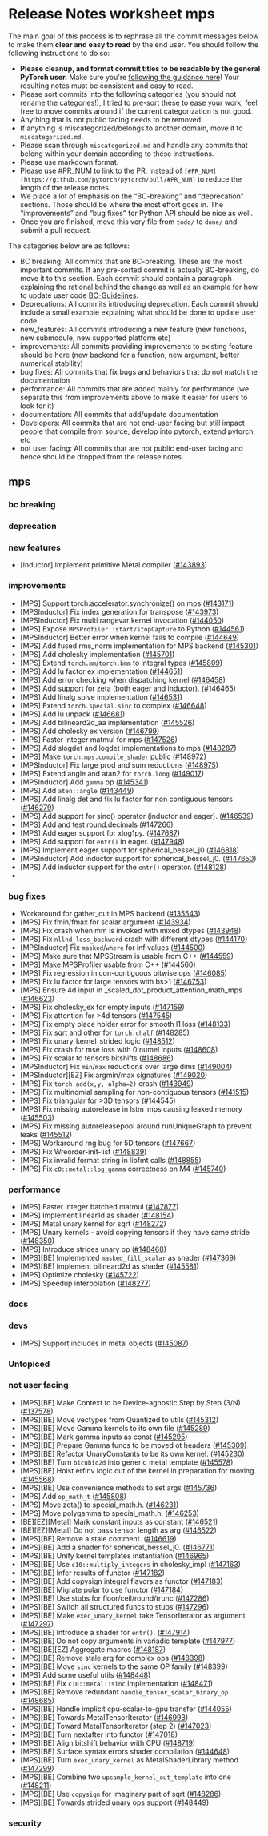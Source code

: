 # Release Notes worksheet mps

The main goal of this process is to rephrase all the commit messages below to make them **clear and easy to read** by the end user. You should follow the following instructions to do so:

* **Please cleanup, and format commit titles to be readable by the general PyTorch user.** Make sure you're [following the guidance here](https://docs.google.com/document/d/14OmgGBr1w6gl1VO47GGGdwrIaUNr92DFhQbY_NEk8mQ/edit)\! Your resulting notes must be consistent and easy to read.  
* Please sort commits into the following categories (you should not rename the categories\!), I tried to pre-sort these to ease your work, feel free to move commits around if the current categorization is not good.  
* Anything that is not public facing needs to be removed.  
* If anything is miscategorized/belongs to another domain, move it to `miscategorized.md`.  
* Please scan through `miscategorized.md` and handle any commits that belong within your domain according to these instructions.  
* Please use markdown format.  
* Please use \#PR\_NUM to link to the PR, instead of `[#PR_NUM](https://github.com/pytorch/pytorch/pull/#PR_NUM)` to reduce the length of the release notes.  
* We place a lot of emphasis on the “BC-breaking” and “deprecation” sections. Those should be where the most effort goes in. The “improvements” and “bug fixes” for Python API should be nice as well.  
* Once you are finished, move this very file from `todo/` to `done/` and submit a pull request.

The categories below are as follows:

* BC breaking: All commits that are BC-breaking. These are the most important commits. If any pre-sorted commit is actually BC-breaking, do move it to this section. Each commit should contain a paragraph explaining the rational behind the change as well as an example for how to update user code [BC-Guidelines](https://docs.google.com/document/d/14OmgGBr1w6gl1VO47GGGdwrIaUNr92DFhQbY_NEk8mQ/edit#heading=h.a9htwgvvec1m).  
* Deprecations: All commits introducing deprecation. Each commit should include a small example explaining what should be done to update user code.  
* new\_features: All commits introducing a new feature (new functions, new submodule, new supported platform etc)  
* improvements: All commits providing improvements to existing feature should be here (new backend for a function, new argument, better numerical stability)  
* bug fixes: All commits that fix bugs and behaviors that do not match the documentation  
* performance: All commits that are added mainly for performance (we separate this from improvements above to make it easier for users to look for it)  
* documentation: All commits that add/update documentation  
* Developers: All commits that are not end-user facing but still impact people that compile from source, develop into pytorch, extend pytorch, etc  
* not user facing: All commits that are not public end-user facing and hence should be dropped from the release notes

## mps

### bc breaking

### deprecation

### new features

- \[Inductor\] Implement primitive Metal compiler ([\#143893](https://github.com/pytorch/pytorch/pull/143893))

### improvements

- \[MPS\] Support torch.accelerator.synchronize() on mps ([\#143171](https://github.com/pytorch/pytorch/pull/143171))  
- \[MPSInductor\] Fix index generation for transpose ([\#143973](https://github.com/pytorch/pytorch/pull/143973))  
- \[MPSInductor\] Fix multi rangevar kernel invocation ([\#144050](https://github.com/pytorch/pytorch/pull/144050))  
- \[MPS\] Expose `MPSProfiler::start/stopCapture`  to Python ([\#144561](https://github.com/pytorch/pytorch/pull/144561))  
- \[MPSInductor\] Better error when kernel fails to compile ([\#144649](https://github.com/pytorch/pytorch/pull/144649))  
- \[MPS\] Add fused rms\_norm implementation for MPS backend ([\#145301](https://github.com/pytorch/pytorch/pull/145301))  
- \[MPS\] Add cholesky implementation ([\#145701](https://github.com/pytorch/pytorch/pull/145701))  
- \[MPS\] Extend `torch.mm`/`torch.bmm` to integral types ([\#145809](https://github.com/pytorch/pytorch/pull/145809))  
- \[MPS\] Add lu factor ex implementation ([\#144651](https://github.com/pytorch/pytorch/pull/144651))  
- \[MPS\] Add error checking when dispatching kernel ([\#146458](https://github.com/pytorch/pytorch/pull/146458))  
- \[MPS\] Add support for zeta (both eager and inductor). ([\#146465](https://github.com/pytorch/pytorch/pull/146465))  
- \[MPS\] Add linalg solve implementation ([\#146531](https://github.com/pytorch/pytorch/pull/146531))  
- \[MPS\] Extend `torch.special.sinc` to complex ([\#146648](https://github.com/pytorch/pytorch/pull/146648))  
- \[MPS\] Add lu unpack ([\#146681](https://github.com/pytorch/pytorch/pull/146681))  
- \[MPS\] Add bilineard2d\_aa implementation ([\#145526](https://github.com/pytorch/pytorch/pull/145526))  
- \[MPS\] Add cholesky ex version ([\#146799](https://github.com/pytorch/pytorch/pull/146799))  
- \[MPS\] Faster integer matmul for mps ([\#147526](https://github.com/pytorch/pytorch/pull/147526))  
- \[MPS\] Add slogdet and logdet implementations to mps ([\#148287](https://github.com/pytorch/pytorch/pull/148287))  
- \[MPS\] Make `torch.mps.compile_shader` public ([\#148972](https://github.com/pytorch/pytorch/pull/148972))  
- \[MPSInductor\] Fix large prod and sum reductions ([\#148975](https://github.com/pytorch/pytorch/pull/148975))  
- \[MPS\] Extend angle and atan2 for `torch.long` ([\#149017](https://github.com/pytorch/pytorch/pull/149017))  
- \[MPSInductor\] Add `gamma` op ([\#145341](https://github.com/pytorch/pytorch/pull/145341))  
- \[MPS\] Add `aten::angle` ([\#143449](https://github.com/pytorch/pytorch/pull/143449))  
- \[MPS\] Add linalg det and fix lu factor for non contiguous tensors ([\#146279](https://github.com/pytorch/pytorch/pull/146279))  
- \[MPS\] Add support for sinc() operator (inductor and eager). ([\#146539](https://github.com/pytorch/pytorch/pull/146539))  
- \[MPS\] Add and test round.decimals ([\#147266](https://github.com/pytorch/pytorch/pull/147266))  
- \[MPS\] Add eager support for xlog1py. ([\#147687](https://github.com/pytorch/pytorch/pull/147687))  
- \[MPS\] Add support for `entr()` in eager. ([\#147948](https://github.com/pytorch/pytorch/pull/147948))  
- \[MPS\] Implement eager support for spherical\_bessel\_j0 ([\#146818](https://github.com/pytorch/pytorch/pull/146818))  
- \[MPSInductor\] Add inductor support for spherical\_bessel\_j0. ([\#147650](https://github.com/pytorch/pytorch/pull/147650))  
- \[MPS\] Add inductor support for the `entr()` operator. ([\#148128](https://github.com/pytorch/pytorch/pull/148128))  
- 

### bug fixes

- Workaround for gather\_out in MPS backend ([\#135543](https://github.com/pytorch/pytorch/pull/135543))  
- \[MPS\] Fix fmin/fmax for scalar argument ([\#143934](https://github.com/pytorch/pytorch/pull/143934))  
- \[MPS\] Fix crash when mm is invoked with mixed dtypes ([\#143948](https://github.com/pytorch/pytorch/pull/143948))  
- \[MPS\] Fix `nllnd_loss_backward` crash with different dtypes ([\#144170](https://github.com/pytorch/pytorch/pull/144170))  
- \[MPSInductor\] Fix `masked`/`where` for inf values ([\#144500](https://github.com/pytorch/pytorch/pull/144500))  
- \[MPS\] Make sure that MPSStream is usable from C++ ([\#144559](https://github.com/pytorch/pytorch/pull/144559))  
- \[MPS\] Make MPSProfiler usable from C++ ([\#144560](https://github.com/pytorch/pytorch/pull/144560))  
- \[MPS\] Fix regression in con-contiguous bitwise ops ([\#146085](https://github.com/pytorch/pytorch/pull/146085))  
- \[MPS\] Fix lu factor for large tensors with bs\>1 ([\#146753](https://github.com/pytorch/pytorch/pull/146753))  
- \[MPS\] Ensure 4d input in \_scaled\_dot\_product\_attention\_math\_mps ([\#146623](https://github.com/pytorch/pytorch/pull/146623))  
- \[MPS\] Fix cholesky\_ex for empty inputs ([\#147159](https://github.com/pytorch/pytorch/pull/147159))  
- \[MPS\] Fix attention for \>4d tensors ([\#147545](https://github.com/pytorch/pytorch/pull/147545))  
- \[MPS\] Fix empty place holder error for smooth l1 loss ([\#148133](https://github.com/pytorch/pytorch/pull/148133))  
- \[MPS\] Fix sqrt and other for `torch.chalf` ([\#148285](https://github.com/pytorch/pytorch/pull/148285))  
- \[MPS\] Fix unary\_kernel\_strided logic ([\#148512](https://github.com/pytorch/pytorch/pull/148512))  
- \[MPS\] Fix crash for mse loss with 0 numel inputs ([\#148608](https://github.com/pytorch/pytorch/pull/148608))  
- \[MPS\] Fix scalar to tensors bitshifts ([\#148686](https://github.com/pytorch/pytorch/pull/148686))  
- \[MPSInductor\] Fix `min`/`max` reductions over large dims ([\#149004](https://github.com/pytorch/pytorch/pull/149004))  
- \[MPSInductor\]\[EZ\] Fix argmin/max signatures ([\#149020](https://github.com/pytorch/pytorch/pull/149020))  
- \[MPS\] Fix `torch.add(x,y, alpha=2)` crash ([\#143949](https://github.com/pytorch/pytorch/pull/143949))  
- \[MPS\] Fix multinomial sampling for non-contiguous tensors ([\#141515](https://github.com/pytorch/pytorch/pull/141515))  
- \[MPS\] Fix triangular for \>3D tensors ([\#144545](https://github.com/pytorch/pytorch/pull/144545))  
- \[MPS\] Fix missing autorelease in lstm\_mps causing leaked memory ([\#145503](https://github.com/pytorch/pytorch/pull/145503))  
- \[MPS\] Fix missing autoreleasepool around runUniqueGraph to prevent leaks ([\#145512](https://github.com/pytorch/pytorch/pull/145512))  
- \[MPS\] Workaround rng bug for 5D tensors ([\#147667](https://github.com/pytorch/pytorch/pull/147667))  
- \[MPS\] Fix Wreorder-init-list ([\#148839](https://github.com/pytorch/pytorch/pull/148839))  
- \[MPS\] Fix invalid format string in libfmt calls ([\#148855](https://github.com/pytorch/pytorch/pull/148855))  
- \[MPS\] Fix `c0::metal::log_gamma` correctness on M4 ([\#145740](https://github.com/pytorch/pytorch/pull/145740))

### performance

- \[MPS\] Faster integer batched matmul ([\#147877](https://github.com/pytorch/pytorch/pull/147877))  
- \[MPS\] Implement linear1d as shader ([\#148154](https://github.com/pytorch/pytorch/pull/148154))  
- \[MPS\] Metal unary kernel for sqrt ([\#148272](https://github.com/pytorch/pytorch/pull/148272))  
- \[MPS\] Unary kernels \- avoid copying tensors if they have same stride ([\#148350](https://github.com/pytorch/pytorch/pull/148350))  
- \[MPS\] Introduce strides unary op ([\#148468](https://github.com/pytorch/pytorch/pull/148468))  
- \[MPS\]\[BE\] Implemented `masked_fill_scalar` as shader ([\#147369](https://github.com/pytorch/pytorch/pull/147369))  
- \[MPS\]\[BE\] Implement bilineard2d as shader ([\#145581](https://github.com/pytorch/pytorch/pull/145581))  
- \[MPS\] Optimize cholesky ([\#145722](https://github.com/pytorch/pytorch/pull/145722))  
- \[MPS\] Speedup interpolation ([\#148277](https://github.com/pytorch/pytorch/pull/148277))

### docs

### devs

- \[MPS\] Support includes in metal objects ([\#145087](https://github.com/pytorch/pytorch/pull/145087))

### Untopiced

### not user facing

- \[MPS\]\[BE\] Make Context to be Device-agnostic Step by Step (3/N) ([\#137578](https://github.com/pytorch/pytorch/pull/137578))  
- \[MPS\]\[BE\] Move vectypes from Quantized to utils ([\#145312](https://github.com/pytorch/pytorch/pull/145312))  
- \[MPS\]\[BE\] Move Gamma kernels to its own file ([\#145289](https://github.com/pytorch/pytorch/pull/145289))  
- \[MPS\]\[BE\] Mark gamma inputs as const ([\#145295](https://github.com/pytorch/pytorch/pull/145295))  
- \[MPS\]\[BE\] Prepare Gamma funcs to be moved ot headers ([\#145309](https://github.com/pytorch/pytorch/pull/145309))  
- \[MPS\]\[BE\] Refactor UnaryConstants to be its own kernel. ([\#145230](https://github.com/pytorch/pytorch/pull/145230))  
- \[MPS\]\[BE\] Turn `bicubic2d` into generic metal template ([\#145578](https://github.com/pytorch/pytorch/pull/145578))  
- \[MPS\]\[BE\] Hoist erfinv logic out of the kernel in preparation for moving. ([\#145568](https://github.com/pytorch/pytorch/pull/145568))  
- \[MPS\]\[BE\] Use convenience methods to set args ([\#145736](https://github.com/pytorch/pytorch/pull/145736))  
- \[MPS\] Add `op_math_t` ([\#145808](https://github.com/pytorch/pytorch/pull/145808))  
- \[MPS\] Move zeta() to special\_math.h. ([\#146231](https://github.com/pytorch/pytorch/pull/146231))  
- \[MPS\] Move polygamma to special\_math.h. ([\#146253](https://github.com/pytorch/pytorch/pull/146253))  
- \[BE\]\[EZ\]\[Metal\] Mark constant inputs as constant ([\#146521](https://github.com/pytorch/pytorch/pull/146521))  
- \[BE\]\[EZ\]\[Metal\] Do not pass tensor length as arg ([\#146522](https://github.com/pytorch/pytorch/pull/146522))  
- \[MPS\]\[BE\] Remove a stale comment. ([\#146619](https://github.com/pytorch/pytorch/pull/146619))  
- \[MPS\]\[BE\] Add a shader for spherical\_bessel\_j0. ([\#146771](https://github.com/pytorch/pytorch/pull/146771))  
- \[MPS\]\[BE\] Unify kernel templates instantiation ([\#146965](https://github.com/pytorch/pytorch/pull/146965))  
- \[MPS\]\[BE\] Use `c10::multiply_integers` in cholesky\_impl ([\#147163](https://github.com/pytorch/pytorch/pull/147163))  
- \[MPS\]\[BE\] Infer results of functor ([\#147182](https://github.com/pytorch/pytorch/pull/147182))  
- \[MPS\]\[BE\] Add copysign integral flavors as functor ([\#147183](https://github.com/pytorch/pytorch/pull/147183))  
- \[MPS\]\[BE\] Migrate polar to use functor ([\#147184](https://github.com/pytorch/pytorch/pull/147184))  
- \[MPS\]\[BE\] Use stubs for floor/ceil/round/trunc ([\#147286](https://github.com/pytorch/pytorch/pull/147286))  
- \[MPS\]\[BE\] Switch all structured funcs to stubs ([\#147296](https://github.com/pytorch/pytorch/pull/147296))  
- \[MPS\]\[BE\] Make `exec_unary_kernel` take TensorIterator as argument ([\#147297](https://github.com/pytorch/pytorch/pull/147297))  
- \[MPS\]\[BE\] Introduce a shader for `entr()`. ([\#147914](https://github.com/pytorch/pytorch/pull/147914))  
- \[MPS\]\[BE\] Do not copy arguments in variadic template ([\#147977](https://github.com/pytorch/pytorch/pull/147977))  
- \[MPS\]\[BE\]\[EZ\] Aggregate macros ([\#148187](https://github.com/pytorch/pytorch/pull/148187))  
- \[MPS\]\[BE\] Remove stale arg for complex ops ([\#148398](https://github.com/pytorch/pytorch/pull/148398))  
- \[MPS\]\[BE\] Move `sinc` kernels to the same OP family ([\#148399](https://github.com/pytorch/pytorch/pull/148399))  
- \[MPS\] Add some useful utils ([\#148448](https://github.com/pytorch/pytorch/pull/148448))  
- \[MPS\]\[BE\] Fix `c10::metal::sinc` implementation ([\#148471](https://github.com/pytorch/pytorch/pull/148471))  
- \[MPS\]\[BE\] Remove redundant `handle_tensor_scalar_binary_op` ([\#148685](https://github.com/pytorch/pytorch/pull/148685))  
- \[MPS\]\[BE\] Handle implicit cpu-scalar-to-gpu transfer ([\#144055](https://github.com/pytorch/pytorch/pull/144055))  
- \[MPS\]\[BE\] Towards MetalTensorIterator ([\#146993](https://github.com/pytorch/pytorch/pull/146993))  
- \[MPS\]\[BE\] Toward MetalTensorIterator (step 2\) ([\#147023](https://github.com/pytorch/pytorch/pull/147023))  
- \[MPS\]\[BE\] Turn nextafter into functor ([\#147018](https://github.com/pytorch/pytorch/pull/147018))  
- \[MPS\]\[BE\] Align bitshift behavior with CPU ([\#148719](https://github.com/pytorch/pytorch/pull/148719))  
- \[MPS\]\[BE\] Surface syntax errors shader compilation ([\#144648](https://github.com/pytorch/pytorch/pull/144648))  
- \[MPS\]\[BE\] Turn `exec_unary_kernel` as MetalShaderLibrary method ([\#147299](https://github.com/pytorch/pytorch/pull/147299))  
- \[MPS\]\[BE\] Combine two `upsample_kernel_out_template` into one ([\#148211](https://github.com/pytorch/pytorch/pull/148211))  
- \[MPS\]\[BE\] Use `copysign` for imaginary part of sqrt ([\#148286](https://github.com/pytorch/pytorch/pull/148286))  
- \[MPS\]\[BE\] Towards strided unary ops support ([\#148449](https://github.com/pytorch/pytorch/pull/148449))

### security

